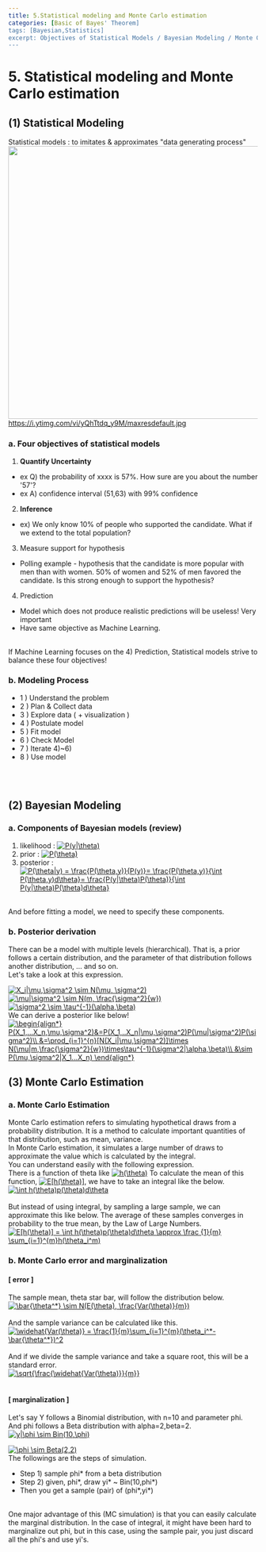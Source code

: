 ```yaml
---
title: 5.Statistical modeling and Monte Carlo estimation
categories: [Basic of Bayes' Theorem]
tags: [Bayesian,Statistics]
excerpt: Objectives of Statistical Models / Bayesian Modeling / Monte Carlo Estimation
---
```


# 5. Statistical modeling and Monte Carlo estimation

## (1) Statistical Modeling
Statistical models : to imitates & approximates "data generating process"
<br>
<img src="https://i.ytimg.com/vi/yQhTtdq_y9M/maxresdefault.jpg" width="550" /> <br>
https://i.ytimg.com/vi/yQhTtdq_y9M/maxresdefault.jpg
<br>

### a. Four objectives of statistical models
1) **Quantify Uncertainty**
- ex Q) the probability of xxxx is 57%. How sure are you about the number '57'?
- ex A) confidence interval (51,63) with 99% confidence

2) **Inference**
- ex) We only know 10% of people who supported the candidate. What if we extend to the total population?

3) Measure support for hypothesis
- Polling example - hypothesis that the candidate is more popular with men than with women. 50% of women and 52% of men favored the candidate. Is this strong
enough to support the hypothesis?

4) Prediction
- Model which does not produce realistic predictions will be useless! Very important
- Have same objective as Machine Learning.
<br>
If Machine Learning focuses on the 4) Prediction, Statistical models strive to balance these four objectives!
<br>

### b. Modeling Process
- 1 ) Understand the problem
- 2 ) Plan & Collect data
- 3 ) Explore data ( + visualization )
- 4 ) Postulate model
- 5 ) Fit model
- 6 ) Check Model
- 7 ) Iterate 4)~6)
- 8 ) Use model
<br>
<br>

## (2) Bayesian Modeling
### a. Components of Bayesian models (review)
1) likelihood : <a href="https://www.codecogs.com/eqnedit.php?latex=P(y|\theta)" target="_blank"><img src="https://latex.codecogs.com/gif.latex?P(y|\theta)" title="P(y|\theta)" /></a><br>
2) prior : <a href="https://www.codecogs.com/eqnedit.php?latex=P(\theta)" target="_blank"><img src="https://latex.codecogs.com/gif.latex?P(\theta)" title="P(\theta)" /></a><br>
3) posterior : <a href="https://www.codecogs.com/eqnedit.php?latex=P(\theta|y)&space;=&space;\frac{P(\theta,y)}{P(y)}=&space;\frac{P(\theta,y)}{\int&space;P(\theta,y)d\theta}=&space;\frac{P(y|\theta)P(\theta)}{\int&space;P(y|\theta)P(\theta)d\theta}" target="_blank"><img src="https://latex.codecogs.com/gif.latex?P(\theta|y)&space;=&space;\frac{P(\theta,y)}{P(y)}=&space;\frac{P(\theta,y)}{\int&space;P(\theta,y)d\theta}=&space;\frac{P(y|\theta)P(\theta)}{\int&space;P(y|\theta)P(\theta)d\theta}" title="P(\theta|y) = \frac{P(\theta,y)}{P(y)}= \frac{P(\theta,y)}{\int P(\theta,y)d\theta}= \frac{P(y|\theta)P(\theta)}{\int P(y|\theta)P(\theta)d\theta}" /></a>
<br>
And before fitting a model, we need to specify these components.

### b. Posterior derivation
There can be a model with multiple levels (hierarchical). 
That is, a prior follows a certain distribution, and the parameter of that distribution follows another distribution, ... and so on.
<br>
Let's take a look at this expression.

<a href="https://www.codecogs.com/eqnedit.php?latex=X_i|\mu,\sigma^2&space;\sim&space;N(\mu,&space;\sigma^2)" target="_blank"><img src="https://latex.codecogs.com/gif.latex?X_i|\mu,\sigma^2&space;\sim&space;N(\mu,&space;\sigma^2)" title="X_i|\mu,\sigma^2 \sim N(\mu, \sigma^2)" /></a>
<br>
<a href="https://www.codecogs.com/eqnedit.php?latex=\mu|\sigma^2&space;\sim&space;N(m,&space;\frac{\sigma^2}{w})" target="_blank"><img src="https://latex.codecogs.com/gif.latex?\mu|\sigma^2&space;\sim&space;N(m,&space;\frac{\sigma^2}{w})" title="\mu|\sigma^2 \sim N(m, \frac{\sigma^2}{w})" /></a>
<br>
<a href="https://www.codecogs.com/eqnedit.php?latex=\sigma^2&space;\sim&space;\tau^{-1}(\alpha,\beta)" target="_blank"><img src="https://latex.codecogs.com/gif.latex?\sigma^2&space;\sim&space;\tau^{-1}(\alpha,\beta)" title="\sigma^2 \sim \tau^{-1}(\alpha,\beta)" /></a>
<br>
We can derive a posterior like below!
<br>
<a href="https://www.codecogs.com/eqnedit.php?latex=\begin{align*}&space;P(X_1,...X_n,\mu,\sigma^2)&=P(X_1,..X_n|\mu,\sigma^2)P(\mu|\sigma^2)P(\sigma^2)\\&space;&=\prod_{i=1}^{n}[N(X_i|\mu,\sigma^2)]\times&space;N(\mu|m,\frac{\sigma^2}{w})\times\tau^{-1}(\sigma^2|\alpha,\beta)\\&space;&\sim&space;P(\mu,\sigma^2|X_1...X_n)&space;\end{align*}" target="_blank"><img src="https://latex.codecogs.com/gif.latex?\begin{align*}&space;P(X_1,...X_n,\mu,\sigma^2)&=P(X_1,..X_n|\mu,\sigma^2)P(\mu|\sigma^2)P(\sigma^2)\\&space;&=\prod_{i=1}^{n}[N(X_i|\mu,\sigma^2)]\times&space;N(\mu|m,\frac{\sigma^2}{w})\times\tau^{-1}(\sigma^2|\alpha,\beta)\\&space;&\sim&space;P(\mu,\sigma^2|X_1...X_n)&space;\end{align*}" title="\begin{align*} P(X_1,...X_n,\mu,\sigma^2)&=P(X_1,..X_n|\mu,\sigma^2)P(\mu|\sigma^2)P(\sigma^2)\\ &=\prod_{i=1}^{n}[N(X_i|\mu,\sigma^2)]\times N(\mu|m,\frac{\sigma^2}{w})\times\tau^{-1}(\sigma^2|\alpha,\beta)\\ &\sim P(\mu,\sigma^2|X_1...X_n) \end{align*}" /></a>
<br>

## (3) Monte Carlo Estimation
### a. Monte Carlo Estimation
Monte Carlo estimation refers to simulating hypothetical draws from a probability distribution. It is a method to calculate important quantities of that distribution, such as mean, variance. 
<br>
In Monte Carlo estimation, it simulates a large number of draws to approximate the value which is calculated by the integral.
<br>
You can understand easily with the following expression.
<br>
There is a function of theta like <a href="https://www.codecogs.com/eqnedit.php?latex=h(\theta)" target="_blank"><img src="https://latex.codecogs.com/gif.latex?h(\theta)" title="h(\theta)" /></a>
To calculate the mean of this function, <a href="https://www.codecogs.com/eqnedit.php?latex=E[h(\theta)]" target="_blank"><img src="https://latex.codecogs.com/gif.latex?E[h(\theta)]" title="E[h(\theta)]" /></a>, we have to take an integral like the below.
<br>
<a href="https://www.codecogs.com/eqnedit.php?latex=\int&space;h(\theta)p(\theta)d\theta" target="_blank"><img src="https://latex.codecogs.com/gif.latex?\int&space;h(\theta)p(\theta)d\theta" title="\int h(\theta)p(\theta)d\theta" /></a>
<br>
<br>
But instead of using integral, by sampling a large sample, we can approximate this like below. The average of these samples converges in probability to the true mean, by the Law of Large Numbers.
<br>
<a href="https://www.codecogs.com/eqnedit.php?latex=E[h(\theta)]&space;=&space;\int&space;h(\theta)p(\theta)d\theta&space;\approx&space;\frac&space;{1}{m}&space;\sum_{i=1}^{m}h(\theta_i^m)" target="_blank"><img src="https://latex.codecogs.com/gif.latex?E[h(\theta)]&space;=&space;\int&space;h(\theta)p(\theta)d\theta&space;\approx&space;\frac&space;{1}{m}&space;\sum_{i=1}^{m}h(\theta_i^m)" title="E[h(\theta)] = \int h(\theta)p(\theta)d\theta \approx \frac {1}{m} \sum_{i=1}^{m}h(\theta_i^m)" /></a>
<br>

### b. Monte Carlo error and marginalization

#### [ error ] 
The sample mean, theta star bar, will follow the distribution below.
<br>
<a href="https://www.codecogs.com/eqnedit.php?latex=\bar{\theta^*}&space;\sim&space;N(E(\theta),&space;\frac{Var(\theta)}{m})" target="_blank"><img src="https://latex.codecogs.com/gif.latex?\bar{\theta^*}&space;\sim&space;N(E(\theta),&space;\frac{Var(\theta)}{m})" title="\bar{\theta^*} \sim N(E(\theta), \frac{Var(\theta)}{m})" /></a>
<br>
<br>
And the sample variance can be calculated like this.
<br>
<a href="https://www.codecogs.com/eqnedit.php?latex=\widehat{Var(\theta)}&space;=&space;\frac{1}{m}\sum_{i=1}^{m}(\theta_i^*-\bar{\theta^*})^2" target="_blank"><img src="https://latex.codecogs.com/gif.latex?\widehat{Var(\theta)}&space;=&space;\frac{1}{m}\sum_{i=1}^{m}(\theta_i^*-\bar{\theta^*})^2" title="\widehat{Var(\theta)} = \frac{1}{m}\sum_{i=1}^{m}(\theta_i^*-\bar{\theta^*})^2" /></a>
<br>
<br>
And if we divide the sample variance and take a square root, this will be a standard error.
<br>
<a href="https://www.codecogs.com/eqnedit.php?latex=\sqrt{\frac{\widehat{Var(\theta)}}{m}}" target="_blank"><img src="https://latex.codecogs.com/gif.latex?\sqrt{\frac{\widehat{Var(\theta)}}{m}}" title="\sqrt{\frac{\widehat{Var(\theta)}}{m}}" /></a>
<br>
<br>

#### [ marginalization ]
Let's say Y follows a Binomial distribution, with n=10 and parameter phi.<br>
And phi follows a Beta distribution with alpha=2,beta=2.
<br>
<a href="https://www.codecogs.com/eqnedit.php?latex=y|\phi&space;\sim&space;Bin(10,\phi)" target="_blank"><img src="https://latex.codecogs.com/gif.latex?y|\phi&space;\sim&space;Bin(10,\phi)" title="y|\phi \sim Bin(10,\phi)" /></a>

<a href="https://www.codecogs.com/eqnedit.php?latex=\phi&space;\sim&space;Beta(2,2)" target="_blank"><img src="https://latex.codecogs.com/gif.latex?\phi&space;\sim&space;Beta(2,2)" title="\phi \sim Beta(2,2)" /></a>
<br>
The followings are the steps of simulation.

- Step 1) sample phi* from a beta distribution
- Step 2) given, phi*, draw yi* ~ Bin(10,phi*)
- Then you get a sample (pair) of (phi*,yi*)
<br>
One major advantage of this (MC simulation) is that you can easily calculate the marginal distribution.
In the case of integral, it might have been hard to marginalize out phi, but in this case, using the sample pair,
you just discard all the phi's and use yi's.
